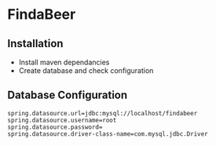 # FindaBeer

## Installation

* Install maven dependancies
* Create database and check configuration

## Database Configuration
```
spring.datasource.url=jdbc:mysql://localhost/findabeer
spring.datasource.username=root
spring.datasource.password=
spring.datasource.driver-class-name=com.mysql.jdbc.Driver
```
